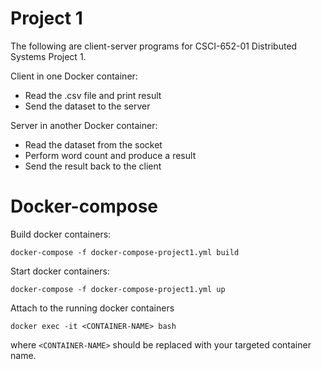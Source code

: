 # **Project 1**
The following are client-server programs for CSCI-652-01 Distributed Systems Project 1. 

Client in one Docker container:
- Read the .csv file and print result
- Send the dataset to the server
    
Server in another Docker container:
- Read the dataset from the socket 
- Perform word count and produce a result
- Send the result back to the client

# **Docker-compose**
Build docker containers:
```
docker-compose -f docker-compose-project1.yml build
```

Start docker containers:
```
docker-compose -f docker-compose-project1.yml up
```

Attach to the running docker containers
```
docker exec -it <CONTAINER-NAME> bash
```
where `<CONTAINER-NAME>` should be replaced with your targeted container name.